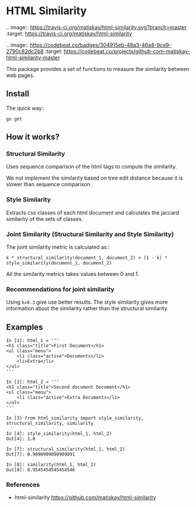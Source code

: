 # HTML Similarity

.. image:: https://travis-ci.org/matiskay/html-similarity.svg?branch=master
    :target: https://travis-ci.org/matiskay/html-similarity

.. image:: https://codebeat.co/badges/304915eb-48a3-46a8-9ce9-2790c82dc2b8
    :target: https://codebeat.co/projects/github-com-matiskay-html-similarity-master

This package provides a set of functions to measure the similarity between web pages.

## Install

The quick way::

    go get 

## How it works?

### Structural Similarity

Uses sequence comparison of the html tags to compute the similarity.

We not implement the similarity based on tree edit distance because it is slower than sequence comparison.


### Style Similarity

Extracts css classes of each html document and calculates the jaccard similarity of the sets of classes.


### Joint Similarity (Structural Similarity and Style Similarity)

The joint similarity metric is calculated as::

    k * structural_similarity(document_1, document_2) + (1 - k) * style_similarity(document_1, document_2)

All the similarity metrics takes values between 0 and 1.

### Recommendations for joint similarity

Using `k=0.3` give use better results. The style similarity gives more information about the similarity rather than the structural similarity.

## Examples

    In [1]: html_1 = '''
    <h1 class="title">First Document</h1>
    <ul class="menu">
        <li class="active">Documents</li>
        <li>Extra</li>
    </ul>
    '''

    In [2]: html_2 = '''
    <h1 class="title">Second document Document</h1>
    <ul class="menu">
        <li class="active">Extra Documents</li>
    </ul>
    '''

    In [3] from html_similarity import style_similarity, structural_similarity, similarity

    In [4]: style_similarity(html_1, html_2)
    Out[4]: 1.0

    In [7]: structural_similarity(html_1, html_2)
    Out[7]: 0.9090909090909091

    In [8]: similarity(html_1, html_2)
    Out[8]: 0.9545454545454546

### References

- html-similarity <https://github.com/matiskay/html-similarity>